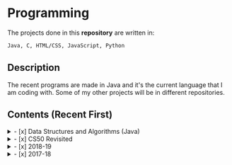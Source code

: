 # Programming

The projects done in this **repository** are written in:
```markdown
Java, C, HTML/CSS, JavaScript, Python
```
## Description

The recent programs are made in Java and it's the current language that I am coding with. Some of my other projects will be in different repositories.

## Contents (Recent First)
<details>
<summary>- [x] Data Structures and Algorithms (Java)</summary>

  - [x] Calculator
  - [x] Create Your Adventure (and play the game)
  - [x] Diner Simulator
  - [x] Donors
  - [x] Grocery
  - [x] Train Stations
</details>

<details>
<summary>- [x] CS50 Revisited</summary>

  - [x] Harvard's CS50 Curriculum (C)
    - [x] Mario Tower Revisited
    - [x] Minimum number of coins Revisited
    - [x] Validating ISBN Revisited
    - [x] Validating Credit Card Numbers Revisited
</details>

<details>
<summary>- [x] 2018-19</summary>

  - [x] Harvard's CS50 Curriculum (C with CS50 IDE/Python)
    - [x] Mario Tower revisited
    - [x] Minimum number of coins revisited
    - [x] Encryption revisited
    - [x] Validate Credit Card Numbers
    - [x] Searching and Sorting with Pseudorandom numbers
      - [x] Bubble Sort
      - [x] Linear/Binary Search
    - [x] Manipulating image and modify RGB values
    - [x] Censoring words
    - [x] Website Development (HTML/CSS/Python)
      - [x] Flask Microframework
  - [x] [Game Development with Unreal Engine 4 Demo](https://drive.google.com/file/d/1dW_ky0H6Q1o5xCUavzewPpb2A4WOTcBB/view?usp=sharing)
  </details>

<details>
  <summary>- [x] 2017-18</summary>

  - [x] Harvard's CS50 Curriculum (C with CS50 IDE)
    - [x] Creating a Mario Tower
    - [x] Calculating minimum number of coins to give as change
    - [x] Validating ISBN numbers
    - [x] Caesar and Vigenere Encryption
  - [x] Website Development (HTML/CSS/JavaScript)
  - [x] Game Programming (JavaScript/p5)
  - [x] [Game Development with Unreal Engine 4 Demo](https://www.youtube.com/watch?v=1oTPJtNkmJk)
  </details>
